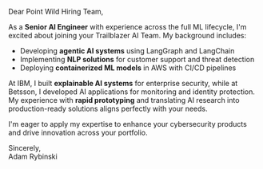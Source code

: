 Dear Point Wild Hiring Team,

As a **Senior AI Engineer** with experience across the full ML lifecycle, I'm excited about joining your Trailblazer AI Team. My background includes:

- Developing **agentic AI systems** using LangGraph and LangChain
- Implementing **NLP solutions** for customer support and threat detection
- Deploying **containerized ML models** in AWS with CI/CD pipelines

At IBM, I built **explainable AI systems** for enterprise security, while at Betsson, I developed AI applications for monitoring and identity protection. My experience with **rapid prototyping** and translating AI research into production-ready solutions aligns perfectly with your needs.

I'm eager to apply my expertise to enhance your cybersecurity products and drive innovation across your portfolio.

Sincerely,  
Adam Rybinski

